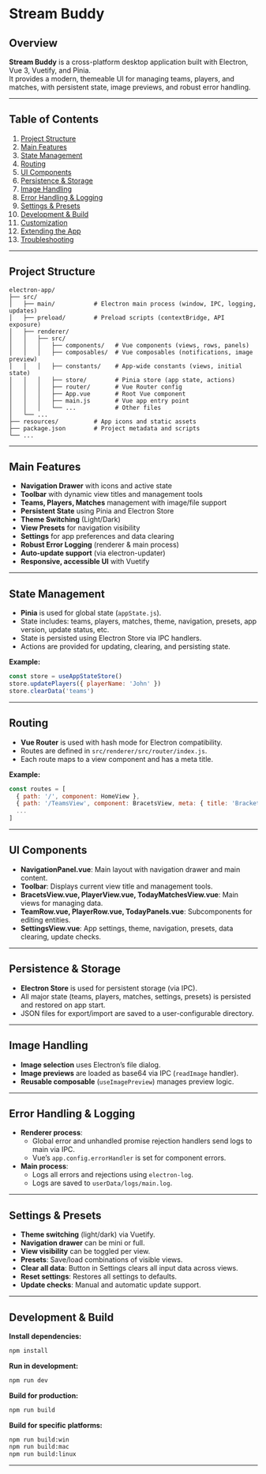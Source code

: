 # Stream Buddy 

## Overview

**Stream Buddy** is a cross-platform desktop application built with Electron, Vue 3, Vuetify, and Pinia.  
It provides a modern, themeable UI for managing teams, players, and matches, with persistent state, image previews, and robust error handling.

---

## Table of Contents

1. [Project Structure](#project-structure)
2. [Main Features](#main-features)
3. [State Management](#state-management)
4. [Routing](#routing)
5. [UI Components](#ui-components)
6. [Persistence & Storage](#persistence--storage)
7. [Image Handling](#image-handling)
8. [Error Handling & Logging](#error-handling--logging)
9. [Settings & Presets](#settings--presets)
10. [Development & Build](#development--build)
11. [Customization](#customization)
12. [Extending the App](#extending-the-app)
13. [Troubleshooting](#troubleshooting)

---

## Project Structure

```
electron-app/
├── src/
│   ├── main/           # Electron main process (window, IPC, logging, updates)
│   ├── preload/        # Preload scripts (contextBridge, API exposure)
│   ├── renderer/
│   │   ├── src/
│   │   │   ├── components/   # Vue components (views, rows, panels)
│   │   │   ├── composables/  # Vue composables (notifications, image preview)
│   │   │   ├── constants/    # App-wide constants (views, initial state)
│   │   │   ├── store/        # Pinia store (app state, actions)
│   │   │   ├── router/       # Vue Router config
│   │   │   ├── App.vue       # Root Vue component
│   │   │   ├── main.js       # Vue app entry point
│   │   │   └── ...           # Other files
│   └── ...
├── resources/          # App icons and static assets
├── package.json        # Project metadata and scripts
└── ...
```

---

## Main Features

- **Navigation Drawer** with icons and active state
- **Toolbar** with dynamic view titles and management tools
- **Teams, Players, Matches** management with image/file support
- **Persistent State** using Pinia and Electron Store
- **Theme Switching** (Light/Dark)
- **View Presets** for navigation visibility
- **Settings** for app preferences and data clearing
- **Robust Error Logging** (renderer & main process)
- **Auto-update support** (via electron-updater)
- **Responsive, accessible UI** with Vuetify

---

## State Management

- **Pinia** is used for global state (`appState.js`).
- State includes: teams, players, matches, theme, navigation, presets, app version, update status, etc.
- State is persisted using Electron Store via IPC handlers.
- Actions are provided for updating, clearing, and persisting state.

**Example:**
```js
const store = useAppStateStore()
store.updatePlayers({ playerName: 'John' })
store.clearData('teams')
```

---

## Routing

- **Vue Router** is used with hash mode for Electron compatibility.
- Routes are defined in `src/renderer/src/router/index.js`.
- Each route maps to a view component and has a meta title.

**Example:**
```js
const routes = [
  { path: '/', component: HomeView },
  { path: '/TeamsView', component: BracetsView, meta: { title: 'Brackets View' } },
  ...
]
```

---

## UI Components

- **NavigationPanel.vue**: Main layout with navigation drawer and main content.
- **Toolbar**: Displays current view title and management tools.
- **BracetsView.vue, PlayerView.vue, TodayMatchesView.vue**: Main views for managing data.
- **TeamRow.vue, PlayerRow.vue, TodayPanels.vue**: Subcomponents for editing entities.
- **SettingsView.vue**: App settings, theme, navigation, presets, data clearing, update checks.

---

## Persistence & Storage

- **Electron Store** is used for persistent storage (via IPC).
- All major state (teams, players, matches, settings, presets) is persisted and restored on app start.
- JSON files for export/import are saved to a user-configurable directory.

---

## Image Handling

- **Image selection** uses Electron’s file dialog.
- **Image previews** are loaded as base64 via IPC (`readImage` handler).
- **Reusable composable** (`useImagePreview`) manages preview logic.

---

## Error Handling & Logging

- **Renderer process**:  
  - Global error and unhandled promise rejection handlers send logs to main via IPC.
  - Vue’s `app.config.errorHandler` is set for component errors.
- **Main process**:  
  - Logs all errors and rejections using `electron-log`.
  - Logs are saved to `userData/logs/main.log`.

---

## Settings & Presets

- **Theme switching** (light/dark) via Vuetify.
- **Navigation drawer** can be mini or full.
- **View visibility** can be toggled per view.
- **Presets**: Save/load combinations of visible views.
- **Clear all data**: Button in Settings clears all input data across views.
- **Reset settings**: Restores all settings to defaults.
- **Update checks**: Manual and automatic update support.

---

## Development & Build

**Install dependencies:**
```sh
npm install
```

**Run in development:**
```sh
npm run dev
```

**Build for production:**
```sh
npm run build
```

**Build for specific platforms:**
```sh
npm run build:win
npm run build:mac
npm run build:linux
```

---
